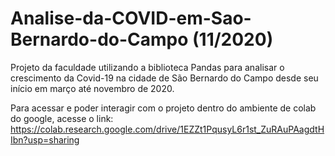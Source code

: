 # Analise-da-COVID-em-Sao-Bernardo-do-Campo (11/2020)
Projeto da faculdade utilizando a biblioteca Pandas para analisar o crescimento da Covid-19 na cidade de São Bernardo do Campo desde seu início em março até novembro de 2020.

Para acessar e poder interagir com o projeto dentro do ambiente de colab do google, acesse o link: https://colab.research.google.com/drive/1EZZt1PqusyL6r1st_ZuRAuPAagdtHIbn?usp=sharing
